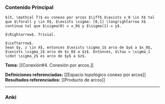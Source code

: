 ### Contenido Principal

```ad-proposition
$(X, \mathcal T)$ es conexo por arcos $\iff$ $\exists x_0 \in X$ tal que $\forall y \in X$, $\exists \sigma: [0,1] \longrightarrow X$ continua tal que $\sigma(0) = x_0$ y $\sigma(1) = y$.
```

```ad-proof
$\Rightarrow$. Trivial.

$\Leftarrow$.
Sean $y, z \in X$, entonces $\exists \sigma_1$ arco de $y$ a $x_0$, $\exists \sigma_2$ arco de $x_0$ a $z$. Entonces, $\tau = \sigma_1 \cdot \sigma_2$ es arco de $y$ a $z$.
```

**Tema:** [[Conexión#4. Conexión por arcos.]]

**Definiciones referenciadas:** [[Espacio topológico conexo por arcos]]
**Resultados referenciados:** [[Producto de arcos]]

---
### Anki
